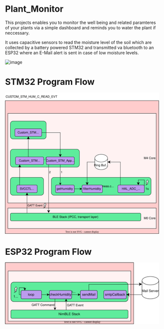 # Plant_Monitor

This projects enables you to monitor the well being and related paramteres of your plants via a simple dashboard and reminds you to water the plant if neccessary.

It uses capacitive sensors to read the moisture level of the soil which are collected by a battery powered STM32 and transmitted va bluetooth to an ESP32 where an E-Mail alert is sent in case of low moisture levels.

![image](https://github.com/SterzerA/Plant_Monitor/assets/103459031/c48420ad-6e6e-4fb5-9a71-fb840b307359)

# STM32 Program Flow

![image](https://github.com/SterzerA/Plant_Monitor/blob/main/Diagrams/STM32_Program_Flow.drawio.svg)

# ESP32 Program Flow

![image](https://github.com/SterzerA/Plant_Monitor/blob/main/Diagrams/ESP32_Program_Flow.drawio.svg)
